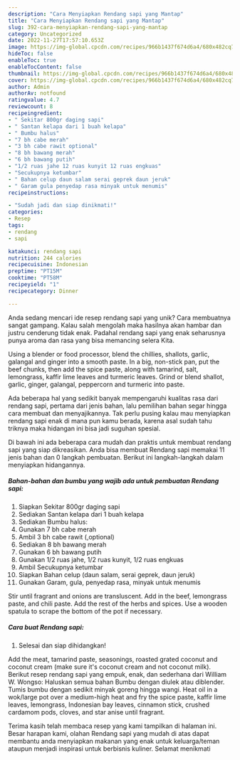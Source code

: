 ```yaml
---
description: "Cara Menyiapkan Rendang sapi yang Mantap"
title: "Cara Menyiapkan Rendang sapi yang Mantap"
slug: 392-cara-menyiapkan-rendang-sapi-yang-mantap
category: Uncategorized
date: 2022-11-27T17:57:10.653Z
image: https://img-global.cpcdn.com/recipes/966b1437f674d6a4/680x482cq70/rendang-sapi-foto-resep-utama.jpg
hideToc: false
enableToc: true
enableTocContent: false
thumbnail: https://img-global.cpcdn.com/recipes/966b1437f674d6a4/680x482cq70/rendang-sapi-foto-resep-utama.jpg
cover: https://img-global.cpcdn.com/recipes/966b1437f674d6a4/680x482cq70/rendang-sapi-foto-resep-utama.jpg
author: Admin
authorAv: notfound
ratingvalue: 4.7
reviewcount: 8
recipeingredient:
- " Sekitar 800gr daging sapi"
- " Santan kelapa dari 1 buah kelapa"
- " Bumbu halus"
- "7 bh cabe merah"
- "3 bh cabe rawit optional"
- "8 bh bawang merah"
- "6 bh bawang putih"
- "1/2 ruas jahe 12 ruas kunyit 12 ruas engkuas"
- "Secukupnya ketumbar"
- " Bahan celup daun salam serai geprek daun jeruk"
- " Garam gula penyedap rasa minyak untuk menumis"
recipeinstructions:

- "Sudah jadi dan siap dinikmati!"
categories:
- Resep
tags:
- rendang
- sapi

katakunci: rendang sapi 
nutrition: 244 calories
recipecuisine: Indonesian
preptime: "PT15M"
cooktime: "PT58M"
recipeyield: "1"
recipecategory: Dinner

---
```





Anda sedang mencari ide resep rendang sapi yang unik? Cara membuatnya sangat gampang. Kalau salah mengolah maka hasilnya akan hambar dan justru cenderung tidak enak. Padahal rendang sapi yang enak seharusnya punya aroma dan rasa yang bisa memancing selera Kita.





Using a blender or food processor, blend the chillies, shallots, garlic, galangal and ginger into a smooth paste. In a big, non-stick pan, put the beef chunks, then add the spice paste, along with tamarind, salt, lemongrass, kaffir lime leaves and turmeric leaves. Grind or blend shallot, garlic, ginger, galangal, peppercorn and turmeric into paste.

Ada beberapa hal yang sedikit banyak mempengaruhi kualitas rasa dari rendang sapi, pertama dari jenis bahan, lalu pemilihan bahan segar hingga cara membuat dan menyajikannya. Tak perlu pusing kalau mau menyiapkan rendang sapi enak di mana pun kamu berada, karena asal sudah tahu triknya maka hidangan ini bisa jadi suguhan spesial.






Di bawah ini ada beberapa cara mudah dan praktis untuk membuat rendang sapi yang siap dikreasikan. Anda bisa membuat Rendang sapi memakai 11 jenis bahan dan 0 langkah pembuatan. Berikut ini langkah-langkah dalam menyiapkan hidangannya.

<!--inarticleads1-->

##### Bahan-bahan dan bumbu yang wajib ada untuk pembuatan Rendang sapi:

1. Siapkan  Sekitar 800gr daging sapi
1. Sediakan  Santan kelapa dari 1 buah kelapa
1. Sediakan  Bumbu halus:
1. Gunakan 7 bh cabe merah
1. Ambil 3 bh cabe rawit (,optional)
1. Sediakan 8 bh bawang merah
1. Gunakan 6 bh bawang putih
1. Gunakan 1/2 ruas jahe, 1/2 ruas kunyit, 1/2 ruas engkuas
1. Ambil Secukupnya ketumbar
1. Siapkan  Bahan celup (daun salam, serai geprek, daun jeruk)
1. Gunakan  Garam, gula, penyedap rasa, minyak untuk menumis


Stir until fragrant and onions are transluscent. Add in the beef, lemongrass paste, and chili paste. Add the rest of the herbs and spices. Use a wooden spatula to scrape the bottom of the pot if necessary. 

<!--inarticleads2-->

##### Cara buat Rendang sapi:


1. Selesai dan siap dihidangkan!

Add the meat, tamarind paste, seasonings, roasted grated coconut and coconut cream (make sure it&#39;s coconut cream and not coconut milk). Berikut resep rendang sapi yang empuk, enak, dan sederhana dari William W. Wongso: Haluskan semua bahan Bumbu dengan diulek atau diblender. Tumis bumbu dengan sedikit minyak goreng hingga wangi. Heat oil in a wok/large pot over a medium-high heat and fry the spice paste, kaffir lime leaves, lemongrass, Indonesian bay leaves, cinnamon stick, crushed cardamom pods, cloves, and star anise until fragrant. 

Terima kasih telah membaca resep yang kami tampilkan di halaman ini. Besar harapan kami, olahan Rendang sapi yang mudah di atas dapat membantu anda menyiapkan makanan yang enak untuk keluarga/teman ataupun menjadi inspirasi untuk berbisnis kuliner. Selamat menikmati
